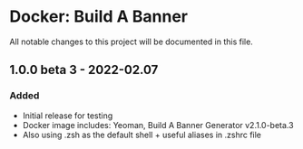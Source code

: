 # Docker: Build A Banner

All notable changes to this project will be documented in this file.

## 1.0.0 beta 3 - 2022-02.07
### Added
* Initial release for testing
* Docker image includes: Yeoman, Build A Banner Generator v2.1.0-beta.3
* Also using .zsh as the default shell + useful aliases in .zshrc file
